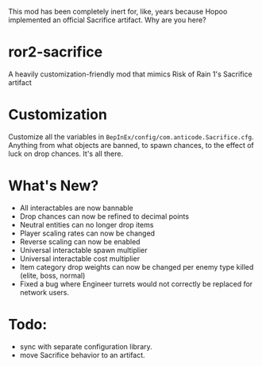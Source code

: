 This mod has been completely inert for, like, years because Hopoo implemented an official Sacrifice artifact. Why are you here?

# ror2-sacrifice
A heavily customization-friendly mod that mimics Risk of Rain 1's Sacrifice artifact

# Customization
Customize all the variables in `BepInEx/config/com.anticode.Sacrifice.cfg`. Anything from what objects are banned, to spawn chances, to the effect of luck on drop chances. It's all there.

# What's New?
 - All interactables are now bannable
 - Drop chances can now be refined to decimal points
 - Neutral entities can no longer drop items
 - Player scaling rates can now be changed
 - Reverse scaling can now be enabled
 - Universal interactable spawn multiplier
 - Universal interactable cost multiplier
 - Item category drop weights can now be changed per enemy type killed (elite, boss, normal)
 - Fixed a bug where Engineer turrets would not correctly be replaced for network users.

# Todo:
 - sync with separate configuration library.
 - move Sacrifice behavior to an artifact.

